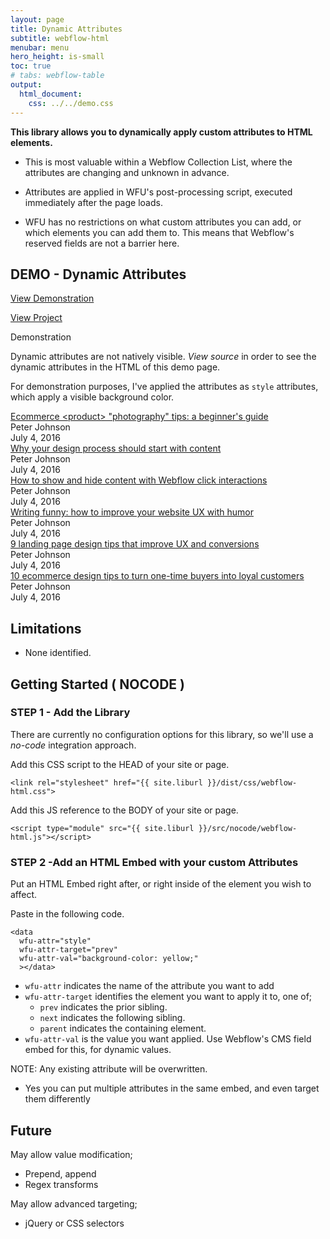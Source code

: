 ```yaml
---
layout: page
title: Dynamic Attributes
subtitle: webflow-html
menubar: menu
hero_height: is-small
toc: true
# tabs: webflow-table
output:
  html_document:
    css: ../../demo.css
---
```



**This library allows you to dynamically apply custom attributes to HTML elements.**

- This is most valuable within a Webflow Collection List, where the attributes are changing and unknown in advance.

- Attributes are applied in WFU's post-processing script, executed immediately after the page loads.

- WFU has no restrictions on what custom attributes you can add, or which elements you can add them to.
This means that Webflow's reserved fields are not a barrier here. 

## DEMO - Dynamic Attributes

<a class="button is-danger" href="https://wfu-dynamic-attributes.webflow.io/" target="_blank">View Demonstration</a>

<a class="button is-danger" href="https://preview.webflow.com/preview/wfu-dynamic-attributes?utm_medium=preview_link&utm_source=designer&utm_content=wfu-dynamic-attributes&preview=dba3779908e5421fa00dfabe0a8fca46&workflow=preview" target="_blank">View Project</a>



<span class="tag is-danger is-medium is-light">Demonstration</span>

Dynamic attributes are not natively visible. *View source* in order to see the dynamic attributes in the HTML of this demo page.

For demonstration purposes, I've applied the attributes as `style` attributes, which apply a visible background color.



<div class="section tint wf-section">
    <div class="container w-container">
        <div class="blog-posts-list-wrapper w-dyn-list">
            <div role="list" class="blog-posts-list archive w-clearfix w-dyn-items w-row">
                <div role="listitem" class="simple-blog-post-item archive w-clearfix w-dyn-item w-col w-col-6">
                    <a href="/blog/ecommerce-product-photography-tips-a-beginners-guide" style="background-image:url(&quot;https://assets.website-files.com/61287c86fd689080a7ac6fe4/61287c86fd6890c56eac6ff1_Photo-1.jpg&quot;)" class="simple-blog-image-block small w-inline-block"><div class="blog-post-overlay light"></div></a>
                    <a href="/blog/ecommerce-product-photography-tips-a-beginners-guide" class="blog-post-title-link archive-title">Ecommerce &lt;product&gt; &quot;photography&quot; tips: a beginner's guide</a>
                    <div class="w-embed w-script">
                        <data type="wfu-apply-attr" apply="prev">
                            <data attr="style" value="background-color: yellow;"></data>
                        </data>
                    </div>
                    <div class="archive-title-wrapper w-clearfix">
                        <div class="archive-info-block w-clearfix">
                            <img src="https://assets.website-files.com/61287c86fd689080a7ac6fe4/61287c86fd68906f45ac6ff0_Testimonial-10.jpg" alt="" class="blog-author-image" />
                            <div class="blog-author-name archive">Peter Johnson</div>
                        </div>
                        <div class="archive-info-block w-clearfix">
                            <div class="blog-post-date archive-date">July 4, 2016</div>
                        </div>
                    </div>
                </div>
                <div role="listitem" class="simple-blog-post-item archive w-clearfix w-dyn-item w-col w-col-6">
                    <a href="/blog/why-your-design-process-should-start-with-content" style="background-image:url(&quot;https://assets.website-files.com/61287c86fd689080a7ac6fe4/61287c86fd68901d70ac6fee_Photo-6.jpg&quot;)" class="simple-blog-image-block small w-inline-block"><div class="blog-post-overlay light"></div></a>
                    <a href="/blog/why-your-design-process-should-start-with-content" class="blog-post-title-link archive-title">Why your design process should start with content</a>
                    <div class="w-embed w-script">
                        <data type="wfu-apply-attr" apply="prev">
                            <data attr="style" value="background-color: yellow;"></data>
                        </data>
                    </div>
                    <div class="archive-title-wrapper w-clearfix">
                        <div class="archive-info-block w-clearfix">
                            <img src="https://assets.website-files.com/61287c86fd689080a7ac6fe4/61287c86fd68906f45ac6ff0_Testimonial-10.jpg" alt="" class="blog-author-image" />
                            <div class="blog-author-name archive">Peter Johnson</div>
                        </div>
                        <div class="archive-info-block w-clearfix">
                            <div class="blog-post-date archive-date">July 4, 2016</div>
                        </div>
                    </div>
                </div>
                <div role="listitem" class="simple-blog-post-item archive w-clearfix w-dyn-item w-col w-col-6">
                    <a href="/blog/how-to-show-and-hide-content-with-webflow-click-interactions-copy" style="background-image:url(&quot;https://assets.website-files.com/61287c86fd689080a7ac6fe4/61287c86fd6890d83aac6fef_Photo-5.jpg&quot;)" class="simple-blog-image-block small w-inline-block"><div class="blog-post-overlay light"></div></a>
                    <a href="/blog/how-to-show-and-hide-content-with-webflow-click-interactions-copy" class="blog-post-title-link archive-title">How to show and hide content with Webflow click interactions</a>
                    <div class="w-embed w-script">
                        <data type="wfu-apply-attr" apply="next">
                            <data attr="style" value="background-color: yellow;"></data>
                        </data>
                    </div>
                    <div class="archive-title-wrapper w-clearfix">
                        <div class="archive-info-block w-clearfix">
                            <img src="https://assets.website-files.com/61287c86fd689080a7ac6fe4/61287c86fd68906f45ac6ff0_Testimonial-10.jpg" alt="" class="blog-author-image" />
                            <div class="blog-author-name archive">Peter Johnson</div>
                        </div>
                        <div class="archive-info-block w-clearfix">
                            <div class="blog-post-date archive-date">July 4, 2016</div>
                        </div>
                    </div>
                </div>
                <div role="listitem" class="simple-blog-post-item archive w-clearfix w-dyn-item w-col w-col-6">
                    <a href="/blog/writing-funny-how-to-improve-your-website-ux-with-humor" style="background-image:url(&quot;https://assets.website-files.com/61287c86fd689080a7ac6fe4/61287c86fd68904692ac6ff3_Photo-3.jpg&quot;)" class="simple-blog-image-block small w-inline-block"><div class="blog-post-overlay light"></div></a>
                    <a href="/blog/writing-funny-how-to-improve-your-website-ux-with-humor" class="blog-post-title-link archive-title">Writing funny: how to improve your website UX with humor</a>
                    <div class="w-embed w-script">
                        <data type="wfu-apply-attr" apply="prev">
                            <data attr="style" value="background-color: lightblue;"></data>
                        </data>
                    </div>
                    <div class="archive-title-wrapper w-clearfix">
                        <div class="archive-info-block w-clearfix">
                            <img src="https://assets.website-files.com/61287c86fd689080a7ac6fe4/61287c86fd68906f45ac6ff0_Testimonial-10.jpg" alt="" class="blog-author-image" />
                            <div class="blog-author-name archive">Peter Johnson</div>
                        </div>
                        <div class="archive-info-block w-clearfix">
                            <div class="blog-post-date archive-date">July 4, 2016</div>
                        </div>
                    </div>
                </div>
                <div role="listitem" class="simple-blog-post-item archive w-clearfix w-dyn-item w-col w-col-6">
                    <a href="/blog/9-landing-page-design-tips-that-improve-ux-and-conversions" style="background-image:url(&quot;https://assets.website-files.com/61287c86fd689080a7ac6fe4/61287c86fd6890a59bac6ff2_Photo-2.jpg&quot;)" class="simple-blog-image-block small w-inline-block"><div class="blog-post-overlay light"></div></a>
                    <a href="/blog/9-landing-page-design-tips-that-improve-ux-and-conversions" class="blog-post-title-link archive-title">9 landing page design tips that improve UX and conversions</a>
                    <div class="w-embed w-script">
                        <data type="wfu-apply-attr" apply="parent">
                            <data attr="style" value="background-color: yellow;"></data>
                        </data>
                    </div>
                    <div class="archive-title-wrapper w-clearfix">
                        <div class="archive-info-block w-clearfix">
                            <img src="https://assets.website-files.com/61287c86fd689080a7ac6fe4/61287c86fd68906f45ac6ff0_Testimonial-10.jpg" alt="" class="blog-author-image" />
                            <div class="blog-author-name archive">Peter Johnson</div>
                        </div>
                        <div class="archive-info-block w-clearfix">
                            <div class="blog-post-date archive-date">July 4, 2016</div>
                        </div>
                    </div>
                </div>
                <div role="listitem" class="simple-blog-post-item archive w-clearfix w-dyn-item w-col w-col-6">
                    <a href="/blog/10-ecommerce-design-tips-to-turn-one-time-buyers-into-loyal-customers" style="background-image:url(&quot;https://assets.website-files.com/61287c86fd689080a7ac6fe4/61287c86fd6890c56eac6ff1_Photo-1.jpg&quot;)" class="simple-blog-image-block small w-inline-block"><div class="blog-post-overlay light"></div></a>
                    <a href="/blog/10-ecommerce-design-tips-to-turn-one-time-buyers-into-loyal-customers" class="blog-post-title-link archive-title">10 ecommerce design tips to turn one-time buyers into loyal customers</a>
                    <div class="w-embed w-script">
                        <data type="wfu-apply-attr" apply="prev">
                            <data attr="style" value="background-color: lightgreen;"></data>
                        </data>
                    </div>
                    <div class="archive-title-wrapper w-clearfix">
                        <div class="archive-info-block w-clearfix">
                            <img src="https://assets.website-files.com/61287c86fd689080a7ac6fe4/61287c86fd68906f45ac6ff0_Testimonial-10.jpg" alt="" class="blog-author-image" />
                            <div class="blog-author-name archive">Peter Johnson</div>
                        </div>
                        <div class="archive-info-block w-clearfix">
                            <div class="blog-post-date archive-date">July 4, 2016</div>
                        </div>
                    </div>
                </div>
            </div>
        </div>
    </div>
</div>
 

## Limitations

<ul>
    <li>None identified.</li>
</ul>






## Getting Started ( NOCODE )


### STEP 1 - Add the Library


There are currently no configuration options for this library, so we'll use a *no-code* integration approach.

Add this CSS script to the HEAD of your site or page.

```
<link rel="stylesheet" href="{{ site.liburl }}/dist/css/webflow-html.css">
```

Add this JS reference to the BODY of your site or page.

```
<script type="module" src="{{ site.liburl }}/src/nocode/webflow-html.js"></script>
```



### STEP 2 -Add an HTML Embed with your custom Attributes

Put an HTML Embed right after, or right inside of the element you wish to affect.

Paste in the following code.


```
<data 
  wfu-attr="style" 
  wfu-attr-target="prev" 
  wfu-attr-val="background-color: yellow;"
  ></data>
```

- `wfu-attr` indicates the name of the attribute you want to add
- `wfu-attr-target` identifies the element you want to apply it to, one of;
  - `prev` indicates the prior sibling.
  - `next` indicates the following sibling.
  - `parent` indicates the containing element.
- `wfu-attr-val` is the value you want applied. Use Webflow's CMS field embed for this, for dynamic values.

NOTE: Any existing attribute will be overwritten.

- Yes you can put multiple attributes in the same embed, and even target them differently

## Future

May allow value modification;

- Prepend, append 
- Regex transforms 

May allow advanced targeting;

- jQuery or CSS selectors 





